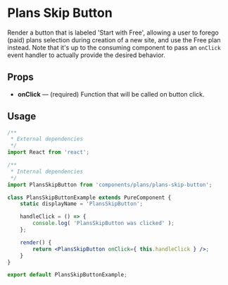 # Plans Skip Button

Render a button that is labeled 'Start with Free', allowing a user to forego (paid) plans selection during creation of a new site, and use the Free plan instead. Note that it's up to the consuming component to pass an `onClick` event handler to actually provide the desired behavior.

## Props

- **onClick** — (required) Function that will be called on button click.

## Usage

```jsx
/**
 * External dependencies
 */
import React from 'react';

/**
 * Internal dependencies
 */
import PlansSkipButton from 'components/plans/plans-skip-button';

class PlansSkipButtonExample extends PureComponent {
	static displayName = 'PlansSkipButton';

	handleClick = () => {
		console.log( 'PlansSkipButton was clicked' );
	};

	render() {
		return <PlansSkipButton onClick={ this.handleClick } />;
	}
}

export default PlansSkipButtonExample;
```
